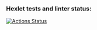 ### Hexlet tests and linter status:
[![Actions Status](https://github.com/KseniyaZet/qa-engineer-project-85/actions/workflows/hexlet-check.yml/badge.svg)](https://github.com/KseniyaZet/qa-engineer-project-85/actions)